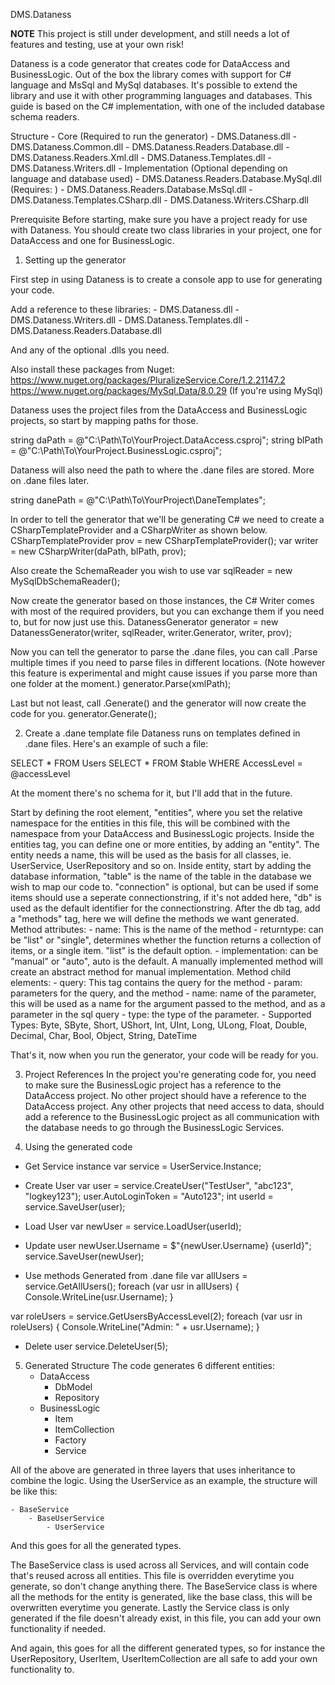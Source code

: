 ﻿DMS.Dataness

**NOTE** This project is still under development, and still needs a lot of features and testing, use at your own risk!

Dataness is a code generator that creates code for DataAccess and BusinessLogic.
Out of the box the library comes with support for C# language and MsSql and MySql databases.
It's possible to extend the library and use it with other programming languages and databases.
This guide is based on the C# implementation, with one of the included database schema readers.

Structure 
	- Core (Required to run the generator)
		- DMS.Dataness.dll
		- DMS.Dataness.Common.dll
		- DMS.Dataness.Readers.Database.dll
		- DMS.Dataness.Readers.Xml.dll
		- DMS.Dataness.Templates.dll
		- DMS.Dataness.Writers.dll
	- Implementation (Optional depending on language and database used)
		- DMS.Dataness.Readers.Database.MySql.dll (Requires: )
		- DMS.Dataness.Readers.Database.MsSql.dll
		- DMS.Dataness.Templates.CSharp.dll
		- DMS.Dataness.Writers.CSharp.dll

Prerequisite
Before starting, make sure you have a project ready for use with Dataness. You should create two class libraries in your project, one for DataAccess and one for BusinessLogic.

1. Setting up the generator

First step in using Dataness is to create a console app to use for generating your code.

Add a reference to these libraries:
	- DMS.Dataness.dll 
	- DMS.Dataness.Writers.dll
	- DMS.Dataness.Templates.dll
	- DMS.Dataness.Readers.Database.dll

And any of the optional .dlls you need.

Also install these packages from Nuget:
https://www.nuget.org/packages/PluralizeService.Core/1.2.21147.2
https://www.nuget.org/packages/MySql.Data/8.0.29 (If you're using MySql)

Dataness uses the project files from the DataAccess and BusinessLogic projects, so start by mapping paths for those.

string daPath = @"C:\Path\To\YourProject.DataAccess.csproj";
string blPath = @"C:\Path\To\YourProject.BusinessLogic.csproj";

Dataness will also need the path to where the .dane files are stored. More on .dane files later.

string danePath = @"C:\Path\To\YourProject\DaneTemplates";

In order to tell the generator that we'll be generating C# we need to create a CSharpTemplateProvider and a CSharpWriter as shown below.
CSharpTemplateProvider prov = new CSharpTemplateProvider();
var writer = new CSharpWriter(daPath, blPath, prov);

Also create the SchemaReader you wish to use
var sqlReader = new MySqlDbSchemaReader();

Now create the generator based on those instances, the C# Writer comes with most of the required providers, but you can exchange them if you need to, but for now just use this.
DatanessGenerator generator = new DatanessGenerator(writer, sqlReader, writer.Generator, writer, prov);

Now you can tell the generator to parse the .dane files, you can call .Parse multiple times if you need to parse files in different locations. (Note however this feature is experimental and might cause issues if you parse more than one folder at the moment.)
generator.Parse(xmlPath);

Last but not least, call .Generate() and the generator will now create the code for you.
generator.Generate();

2. Create a .dane template file
Dataness runs on templates defined in .dane files.
Here's an example of such a file:

<?xml version="1.0" encoding="utf-8" ?>
<entities namespace="Users">
	<entity name="User">
		<db table="Users" connection="readonly" />
		<methods>
			<method name="GetAllUsers" returntype="list">
				<query>
					SELECT * FROM Users
				</query>
			</method>
			<method name="GetUsersByAccessLevel" returntype="list">
				<param name="accessLevel" type="int" />
				<query>
					SELECT * FROM $table WHERE AccessLevel = @accessLevel
				</query>
			</method>
			<method name="GetUsersByType" implementation="Manual">
				<param name="userType" type="int" />
			</method>
		</methods>
	</entity>
</entities>

At the moment there's no schema for it, but I'll add that in the future.

Start by defining the root element, "entities", where you set the relative namespace for the entities in this file, this will be combined with the namespace from your DataAccess and BusinessLogic projects.
Inside the entities tag, you can define one or more entities, by adding an "entity".
The entity needs a name, this will be used as the basis for all classes, ie. UserService, UserRepository and so on.
Inside entity, start by adding the database information, "table" is the name of the table in the database we wish to map our code to. "connection" is optional, but can be used if some items should use a seperate connectionstring, if it's not added here, "db" is used as the default identifier for the connectionstring.
After the db tag, add a "methods" tag, here we will define the methods we want generated.
Method attributes:
	- name: This is the name of the method
	- returntype: can be "list" or "single", determines whether the function returns a collection of items, or a single item. "list" is the default option.
	- implementation: can be "manual" or "auto", auto is the default. A manually implemented method will create an abstract method for manual implementation.
Method child elements:
	- query: This tag contains the query for the method
	- param: parameters for the query, and the method
		- name: name of the parameter, this will be used as a name for the argument passed to the method, and as a parameter in the sql query
		- type: the type of the parameter.
			- Supported Types: Byte, SByte, Short, UShort, Int, UInt, Long, ULong, Float, Double, Decimal, Char, Bool, Object, String, DateTime

That's it, now when you run the generator, your code will be ready for you.

3. Project References
In the project you're generating code for, you need to make sure the BusinessLogic project has a reference to the DataAccess project. No other project should have a reference to the DataAccess project.
Any other projects that need access to data, should add a reference to the BusinessLogic project as all communication with the database needs to go through the BusinessLogic Services.

4. Using the generated code

- Get Service instance
var service = UserService.Instance;

- Create User
var user = service.CreateUser("TestUser", "abc123", "logkey123");
user.AutoLoginToken = "Auto123";
int userId = service.SaveUser(user);

- Load User
var newUser = service.LoadUser(userId);

- Update user
newUser.Username = $"{newUser.Username} {userId}";
service.SaveUser(newUser);

- Use methods Generated from .dane file
var allUsers = service.GetAllUsers();
foreach (var usr in allUsers)
{
	Console.WriteLine(usr.Username);
}

var roleUsers = service.GetUsersByAccessLevel(2);
foreach (var usr in roleUsers)
{
	Console.WriteLine("Admin: " + usr.Username);
}

- Delete user
service.DeleteUser(5);

5. Generated Structure
The code generates 6 different entities:
	- DataAccess
		- DbModel
		- Repository
	- BusinessLogic
		- Item
		- ItemCollection
		- Factory
		- Service

All of the above are generated in three layers that uses inheritance to combine the logic.
Using the UserService as an example, the structure will be like this:

	- BaseService
		- BaseUserService
			- UserService

And this goes for all the generated types.

The BaseService class is used across all Services, and will contain code that's reused across all entities. This file is overridden everytime you generate, so don't change anything there.
The Base<Entity>Service class is where all the methods for the entity is generated, like the base class, this will be overwritten everytime you generate.
Lastly the <Entity>Service class is only generated if the file doesn't already exist, in this file, you can add your own functionality if needed.

And again, this goes for all the different generated types, so for instance the UserRepository, UserItem, UserItemCollection are all safe to add your own functionality to.